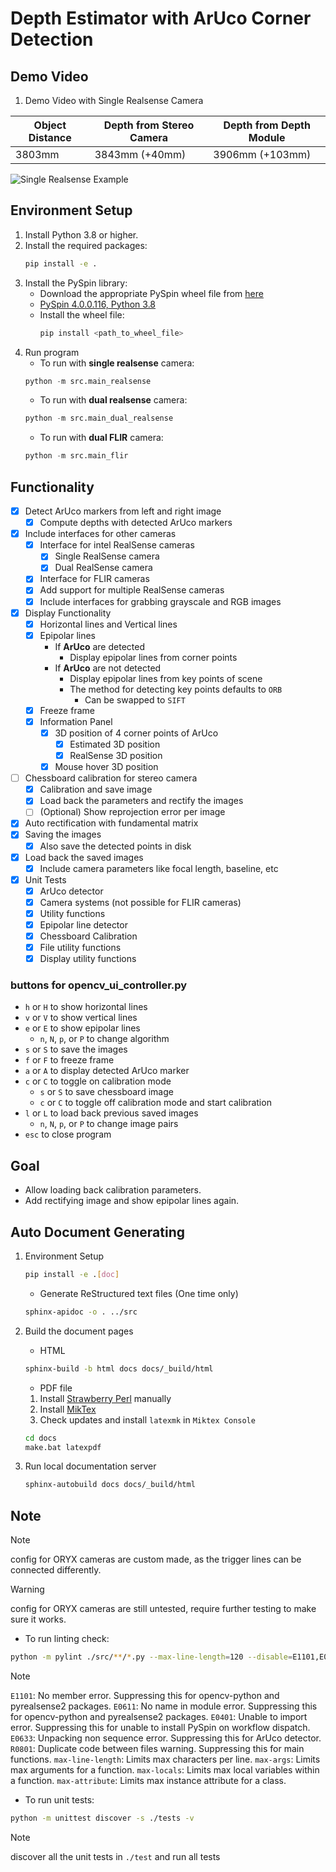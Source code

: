# Depth Estimator with ArUco Corner Detection

## Demo Video
1. Demo Video with Single Realsense Camera

| Object Distance | Depth from Stereo Camera | Depth from Depth Module |
|-----------------|--------------------------|-------------------------|
| 3803mm          | 3843mm (+40mm)           | 3906mm (+103mm)         |

![Single Realsense Example](https://github.com/user-attachments/assets/f7cd9f4e-2c18-45bd-abe9-7f3f4f8b4dd4)


## Environment Setup

1. Install Python 3.8 or higher.
2. Install the required packages:
    ```bash
    pip install -e .
    ```
3. Install the PySpin library:
    - Download the appropriate PySpin wheel file from [here](https://www.flir.com/products/spinnaker-sdk/)
    - [PySpin 4.0.0.116, Python 3.8](https://drive.google.com/file/d/1G4BkDU8xr4Tgu4M9vk-Q2gX3HwvO-WSZ/view?usp=sharing)
    - Install the wheel file:
        ```bash
        pip install <path_to_wheel_file>
        ```
4. Run program
    - To run with **single realsense** camera:
    ```python
    python -m src.main_realsense
    ```
    - To run with **dual realsense** camera:
    ```python
    python -m src.main_dual_realsense
    ```
    - To run with **dual FLIR** camera:
    ```python
    python -m src.main_flir
    ```

## Functionality
- [x] Detect ArUco markers from left and right image
    - [x] Compute depths with detected ArUco markers
- [x] Include interfaces for other cameras
    - [x] Interface for intel RealSense cameras
        - [x] Single RealSense camera
        - [x] Dual RealSense camera
    - [x] Interface for FLIR cameras
    - [x] Add support for multiple RealSense cameras
    - [x] Include interfaces for grabbing grayscale and RGB images
- [x] Display Functionality
    - [x] Horizontal lines and Vertical lines
    - [x] Epipolar lines
        - If **ArUco** are detected
            - Display epipolar lines from corner points
        - If **ArUco** are not detected
            - Display epipolar lines from key points of scene
            - The method for detecting key points defaults to `ORB`
                - Can be swapped to `SIFT`
    - [x] Freeze frame
    - [x] Information Panel
        - [x] 3D position of 4 corner points of ArUco
            - [x] Estimated 3D position
            - [x] RealSense 3D position
        - [x] Mouse hover 3D position
- [ ] Chessboard calibration for stereo camera
    - [x] Calibration and save image
    - [x] Load back the parameters and rectify the images
    - [ ] (Optional) Show reprojection error per image
- [x] Auto rectification with fundamental matrix
- [x] Saving the images
    - [x] Also save the detected points in disk
- [x] Load back the saved images
    - [x] Include camera parameters like focal length, baseline, etc
- [x] Unit Tests
    - [x] ArUco detector
    - [x] Camera systems (not possible for FLIR cameras)
    - [x] Utility functions
    - [x] Epipolar line detector
    - [x] Chessboard Calibration
    - [x] File utility functions
    - [x] Display utility functions

### buttons for opencv_ui_controller.py

- `h` or `H` to show horizontal lines
- `v` or `V` to show vertical lines
- `e` or `E` to show epipolar lines
    - `n`, `N`, `p`, or `P` to change algorithm
- `s` or `S` to save the images
- `f` or `F` to freeze frame
- `a` or `A` to display detected ArUco marker
- `c` or `C` to toggle on calibration mode
    - `s` or `S` to save chessboard image
    - `c` or `C` to toggle off calibration mode and start calibration
- `l` or `L` to load back previous saved images
    - `n`, `N`, `p`, or `P` to change image pairs
- `esc` to close program

## Goal
- Allow loading back calibration parameters.
- Add rectifying image and show epipolar lines again.

## Auto Document Generating

1. Environment Setup
    ```bash
    pip install -e .[doc]
    ```
    - Generate ReStructured text files (One time only)
    ```bash
    sphinx-apidoc -o . ../src
    ```

2. Build the document pages
    - HTML
    ```bash
    sphinx-build -b html docs docs/_build/html
    ```

    - PDF file
    1. Install [Strawberry Perl](https://strawberryperl.com/) manually
    2. Install [MikTex](https://miktex.org/download)
    3. Check updates and install `latexmk` in `Miktex Console`
    ```bash
    cd docs
    make.bat latexpdf
    ```

3. Run local documentation server
    ```bash
    sphinx-autobuild docs docs/_build/html
    ```

## Note
> [!NOTE]
> config for ORYX cameras are custom made, as the trigger lines can be connected differently.

> [!WARNING]
> config for ORYX cameras are still untested, require further testing to make sure it works.

- To run linting check:
```bash
python -m pylint ./src/**/*.py --max-line-length=120 --disable=E1101,E0611,E0401,E0633,R0801 --max-args=10 --max-locals=30 --max-attribute=15
```
> [!NOTE]
> `E1101`: No member error. Suppressing this for opencv-python and pyrealsense2 packages.
> `E0611`: No name in module error.  Suppressing this for opencv-python and pyrealsense2 packages.
> `E0401`: Unable to import error. Suppressing this for unable to install PySpin on workflow dispatch.
> `E0633`: Unpacking non sequence error. Suppressing this for ArUco detector.
> `R0801`: Duplicate code between files warning. Suppressing this for main functions.
> `max-line-length`: Limits max characters per line.
> `max-args`: Limits max arguments for a function.
> `max-locals`: Limits max local variables within a function.
> `max-attribute`: Limits max instance attribute for a class.

- To run unit tests:
```bash
python -m unittest discover -s ./tests -v
```
> [!NOTE]
> discover all the unit tests in `./test` and run all tests